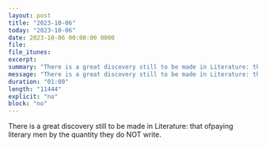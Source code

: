 ```yaml
---
layout: post
title: "2023-10-06"
today: "2023-10-06"
date: 2023-10-06 00:00:00 0000
file:
file_itunes:
excerpt:
summary: "There is a great discovery still to be made in Literature: that ofpaying literary men by the quantity they do NOT write."
message: "There is a great discovery still to be made in Literature: that ofpaying literary men by the quantity they do NOT write."
duration: "01:00"
length: "11444"
explicit: "no"
block: "no"
---
```

There is a great discovery still to be made in Literature: that ofpaying literary men by the quantity they do NOT write.

